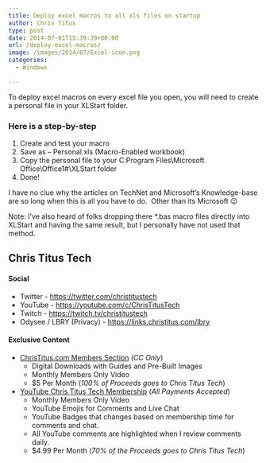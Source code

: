 ```yaml
---
title: Deploy excel macros to all xls files on startup
author: Chris Titus
type: post
date: 2014-07-01T15:39:39+00:00
url: /deploy-excel-macros/
image: /images/2014/07/Excel-icon.png
categories:
  - Windows

---
```

To deploy excel macros on every excel file you open, you will need to create a personal file in your XLStart folder.<!--more-->

### Here is a step-by-step

  1. Create and test your macro
  2. Save as &#8211; Personal.xls (Macro-Enabled workbook)
  3. Copy the personal file to your C:Program Files\Microsoft Office\Office1#\XLStart folder
  4. Done!

I have no clue why the articles on TechNet and Microsoft&#8217;s Knowledge-base are so long when this is all you have to do.  Other than its Microsoft 😉

Note: I&#8217;ve also heard of folks dropping there *.bas macro files directly into XLStart and having the same result, but I personally have not used that method.

## Chris Titus Tech

#### Social

- Twitter - <https://twitter.com/christitustech>
- YouTube - <https://youtube.com/c/ChrisTitusTech>
- Twitch - <https://twitch.tv/christitustech>
- Odysee / LBRY (Privacy) - <https://links.christitus.com/lbry>

#### Exclusive Content

- [ChrisTitus.com Members Section][1] (_CC Only_)
  - Digital Downloads with Guides and Pre-Built Images
  - Monthly Members Only Video
  - $5 Per Month (_100% of Proceeds goes to Chris Titus Tech_)
- [YouTube Chris Titus Tech Membership][2] (_All Payments Accepted_)
  - Monthly Members Only Video
  - YouTube Emojis for Comments and Live Chat
  - YouTube Badges that changes based on membership time for comments and chat.
  - All YouTube comments are highlighted when I review comments daily. 
  - $4.99 Per Month (_70% of the Proceeds goes to Chris Titus Tech_)

 [1]: https://portal.christitus.com
 [2]: https://links.christitus.com/join